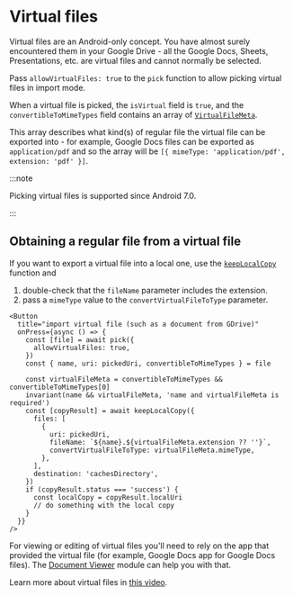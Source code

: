 # Virtual files

Virtual files are an Android-only concept. You have almost surely encountered them in your Google Drive - all the Google Docs, Sheets, Presentations, etc. are virtual files and cannot normally be selected.

Pass `allowVirtualFiles: true` to the `pick` function to allow picking virtual files in import mode.

When a virtual file is picked, the `isVirtual` field is `true`, and the `convertibleToMimeTypes` field contains an array of [`VirtualFileMeta`](/docs/doc-picker-api#virtualfilemeta).

This array describes what kind(s) of regular file the virtual file can be exported into - for example, Google Docs files can be exported as `application/pdf` and so the array will be `[{ mimeType: 'application/pdf', extension: 'pdf' }]`.

:::note

Picking virtual files is supported since Android 7.0.

:::

## Obtaining a regular file from a virtual file

If you want to export a virtual file into a local one, use the [`keepLocalCopy`](./keeping-local-copy.mdx) function and

1. double-check that the `fileName` parameter includes the extension.
2. pass a `mimeType` value to the `convertVirtualFileToType` parameter.

```tsx title="Picking a virtual file and exporting it to a local one"
<Button
  title="import virtual file (such as a document from GDrive)"
  onPress={async () => {
    const [file] = await pick({
      allowVirtualFiles: true,
    })
    const { name, uri: pickedUri, convertibleToMimeTypes } = file

    const virtualFileMeta = convertibleToMimeTypes && convertibleToMimeTypes[0]
    invariant(name && virtualFileMeta, 'name and virtualFileMeta is required')
    const [copyResult] = await keepLocalCopy({
      files: [
        {
          uri: pickedUri,
          fileName: `${name}.${virtualFileMeta.extension ?? ''}`,
          convertVirtualFileToType: virtualFileMeta.mimeType,
        },
      ],
      destination: 'cachesDirectory',
    })
    if (copyResult.status === 'success') {
      const localCopy = copyResult.localUri
      // do something with the local copy
    }
  }}
/>
```

For viewing or editing of virtual files you'll need to rely on the app that provided the virtual file (for example, Google Docs app for Google Docs files). The [Document Viewer](../viewer.mdx) module can help you with that.

Learn more about virtual files in [this video](https://www.youtube.com/watch?v=4h7yCZt231Y).
